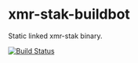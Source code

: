 # xmr-stak-buildbot

Static linked xmr-stak binary.

[![Build Status](https://dev.azure.com/nekomimiswitch/General/_apis/build/status/xmr-stak)](https://dev.azure.com/nekomimiswitch/General/_build/latest?definitionId=10)
